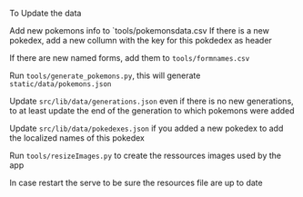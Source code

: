 To Update the data

Add new pokemons info to `tools/pokemonsdata.csv
If there is a new pokedex, add a new collumn with the key for this pokdedex as header

If there are new named forms, add them to `tools/formnames.csv`

Run `tools/generate_pokemons.py`, this will generate `static/data/pokemons.json`

Update `src/lib/data/generations.json` even if there is no new generations, to at least update the end of the generation to which pokemons were added

Update `src/lib/data/pokedexes.json` if you added a new pokedex to add the localized names of this pokedex

Run `tools/resizeImages.py` to create the ressources images used by the app

In case restart the serve to be sure the resources file are up to date
